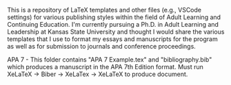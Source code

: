 This is a repository of LaTeX templates and other files (e.g., VSCode settings) for various publishing styles within the field of Adult Learning and Continuing Education. I'm currently pursuing a Ph.D. in Adult Learning and Leadership at Kansas State University and thought I would share the various templates that I use to format my essays and manuscripts for the program as well as for submission to journals and conference proceedings. 

APA 7 - This folder contains "APA 7 Example.tex" and "bibliography.bib" which produces a manuscript in the APA 7th Edition format. Must run XeLaTeX -> Biber -> XeLaTex -> XeLaTeX to produce document. 
